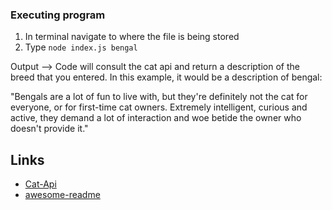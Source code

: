 ### Executing program

1. In terminal navigate to where the file is being stored
2. Type ```node index.js bengal```

Output --> Code will consult the cat api and return a description of the breed that you entered.
In this example, it would be a description of bengal:

"Bengals are a lot of fun to live with, but they're definitely not the cat for everyone, or for first-time cat owners. Extremely intelligent, curious and active, they demand a lot of interaction and woe betide the owner who doesn't provide it."

## Links
* [Cat-Api](https://docs.thecatapi.com/)
* [awesome-readme](https://github.com/matiassingers/awesome-readme)

